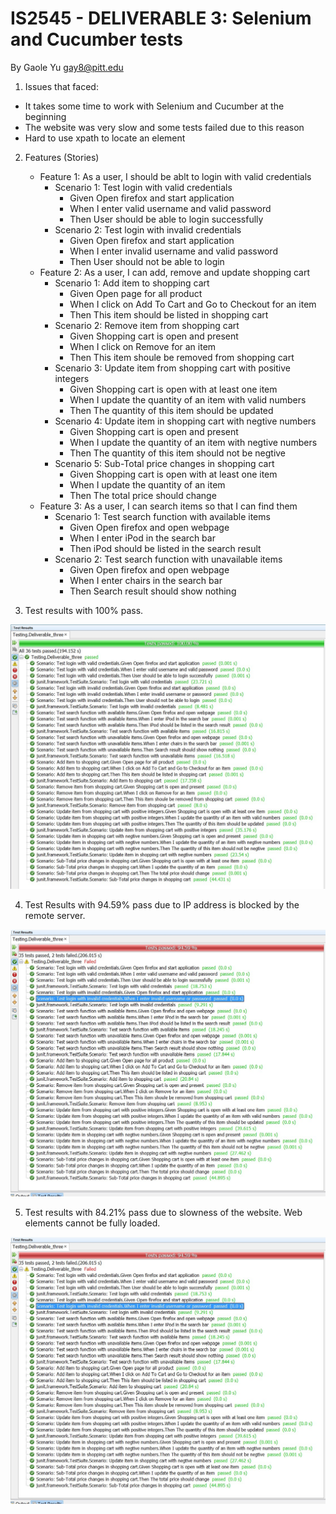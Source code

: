 # IS2545 - DELIVERABLE 3: Selenium and Cucumber tests

By Gaole Yu gay8@pitt.edu

1. Issues that faced:

  * It takes some time to work with Selenium and Cucumber at the beginning
  * The website was very slow and some tests failed due to this reason
  * Hard to use xpath to locate an element

2. Features (Stories)

    * Feature 1: As a user, I should be ablt to login with valid credentials
      * Scenario 1: Test login with valid credentials        
         * Given Open firefox and start application
         * When I enter valid username and valid password
         * Then User should be able to login successfully
      * Scenario 2: Test login with invalid credentials        
         * Given Open firefox and start application
         * When I enter invalid username and valid password
         * Then User should not be able to login
    * Feature 2: As a user, I can add, remove and update shopping cart
      * Scenario 1: Add item to shopping cart        
         * Given Open page for all product
         * When I click on Add To Cart and Go to Checkout for an item
         * Then This item should be listed in shopping cart
      * Scenario 2: Remove item from shopping cart        
         * Given Shopping cart is open and present
         * When I click on Remove for an item
         * Then This item shoule be removed from shopping cart
      * Scenario 3: Update item from shopping cart with positive integers        
         * Given Shopping cart is open with at least one item
         * When I update the quantity of an item with valid numbers
         * Then The quantity of this item should be updated
      * Scenario 4: Update item in shopping cart with negtive numbers       
         * Given Shopping cart is open and present
         * When I update the quantity of an item with negtive numbers
         * Then The quantity of this item should not be negtive
      * Scenario 5: Sub-Total price changes in shopping cart        
         * Given Shopping cart is open with at least one item
         * When I update the quantity of an item
         * Then The total price should change
    * Feature 3: As a user, I can search items so that I can find them
      * Scenario 1: Test search function with available items       
         * Given Open firefox and open webpage
         * When I enter iPod in the search bar
         * Then iPod should be listed in the search result
      * Scenario 2: Test search function with unavailable items        
         * Given Open firefox and open webpage
         * When I enter chairs in the search bar
         * Then Search result should show nothing

3. Test results with 100% pass.

  <img src="imgs/test_result1.jpg">

4. Test Results with 94.59% pass due to IP address is blocked by the remote server.

  <img src="imgs/test_result2.jpg">

5. Test results with 84.21% pass due to slowness of the website. Web elements cannot be fully loaded.

  <img src="imgs/test_result2.jpg">
